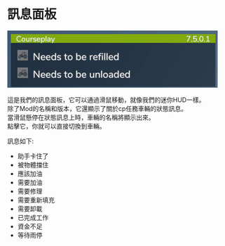 # 訊息面板

![Image](../assets/images/infopanel_0_0_480_130.png)

  
這是我們的訊息面板，它可以通過滑鼠移動，就像我們的迷你HUD一樣。  
除了Mod的名稱和版本，它還顯示了關於cp任務車輛的狀態訊息。  
當滑鼠懸停在狀態訊息上時，車輛的名稱將顯示出來。  
點擊它，你就可以直接切換到車輛。  

  
訊息如下:  
- 助手卡住了  
- 被物體擋住  
- 應該加油  
- 需要加油  
- 需要修理  
- 需要重新填充  
- 需要卸載  
- 已完成工作  
- 資金不足  
- 等待雨停  

